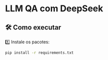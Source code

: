 # LLM QA com DeepSeek

## 🛠 Como executar

1️⃣ Instale os pacotes:
```bash
pip install -r requirements.txt

